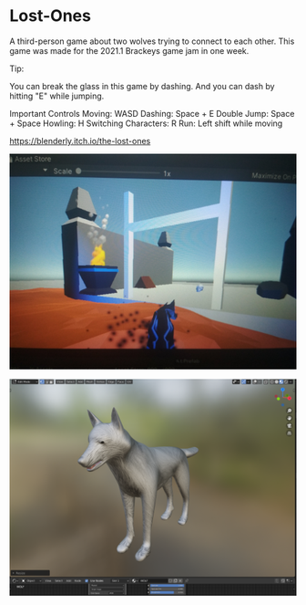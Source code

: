 # Lost-Ones
A third-person game about two wolves trying to connect to each other.
This game was made for the 2021.1 Brackeys game jam in one week.

Tip:

You can break the glass in this game by dashing. And you can dash by hitting "E" while jumping.

Important Controls
Moving: WASD
Dashing: Space + E
Double Jump: Space + Space
Howling: H
Switching Characters: R
Run: Left shift while moving

https://blenderly.itch.io/the-lost-ones

![alt text](https://github.com/speedhs/Lost-Ones/blob/main/lostones.jpg)

![alt text](https://github.com/speedhs/Lost-Ones/blob/main/wolflost.PNG)
